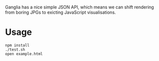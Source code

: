
Ganglia has a nice simple JSON API, which means we can shift rendering from boring JPGs to exicting JavaScript visualisations. 

# Usage 

```
npm install
./test.sh
open example.html
```
